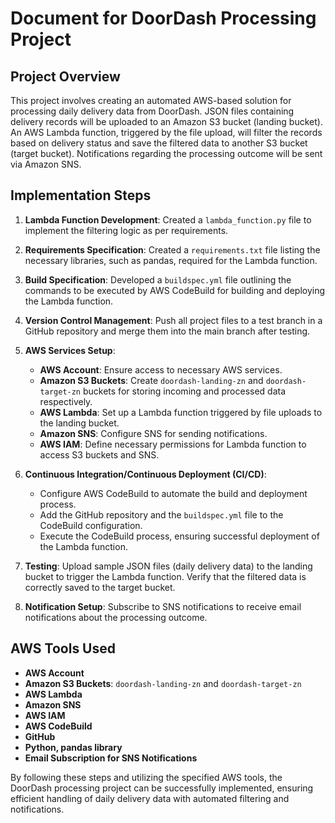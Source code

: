 # Document for DoorDash Processing Project

## Project Overview

This project involves creating an automated AWS-based solution for processing daily delivery data from DoorDash. JSON files containing delivery records will be uploaded to an Amazon S3 bucket (landing bucket). An AWS Lambda function, triggered by the file upload, will filter the records based on delivery status and save the filtered data to another S3 bucket (target bucket). Notifications regarding the processing outcome will be sent via Amazon SNS.

## Implementation Steps

1. **Lambda Function Development**: Created a `lambda_function.py` file to implement the filtering logic as per requirements.

2. **Requirements Specification**: Created a `requirements.txt` file listing the necessary libraries, such as pandas, required for the Lambda function.

3. **Build Specification**: Developed a `buildspec.yml` file outlining the commands to be executed by AWS CodeBuild for building and deploying the Lambda function.

4. **Version Control Management**: Push all project files to a test branch in a GitHub repository and merge them into the main branch after testing.

5. **AWS Services Setup**:
   - **AWS Account**: Ensure access to necessary AWS services.
   - **Amazon S3 Buckets**: Create `doordash-landing-zn` and `doordash-target-zn` buckets for storing incoming and processed data respectively.
   - **AWS Lambda**: Set up a Lambda function triggered by file uploads to the landing bucket.
   - **Amazon SNS**: Configure SNS for sending notifications.
   - **AWS IAM**: Define necessary permissions for Lambda function to access S3 buckets and SNS.

6. **Continuous Integration/Continuous Deployment (CI/CD)**:
   - Configure AWS CodeBuild to automate the build and deployment process.
   - Add the GitHub repository and the `buildspec.yml` file to the CodeBuild configuration.
   - Execute the CodeBuild process, ensuring successful deployment of the Lambda function.

7. **Testing**: Upload sample JSON files (daily delivery data) to the landing bucket to trigger the Lambda function. Verify that the filtered data is correctly saved to the target bucket.

8. **Notification Setup**: Subscribe to SNS notifications to receive email notifications about the processing outcome.

## AWS Tools Used

- **AWS Account**
- **Amazon S3 Buckets**: `doordash-landing-zn` and `doordash-target-zn`
- **AWS Lambda**
- **Amazon SNS**
- **AWS IAM**
- **AWS CodeBuild**
- **GitHub**
- **Python, pandas library**
- **Email Subscription for SNS Notifications**

By following these steps and utilizing the specified AWS tools, the DoorDash processing project can be successfully implemented, ensuring efficient handling of daily delivery data with automated filtering and notifications.
